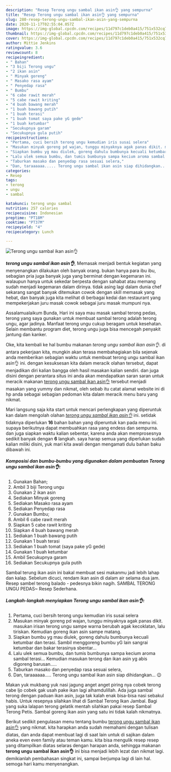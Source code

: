 ```yaml
---
description: "Resep Terong ungu sambal ikan asin👌 yang sempurna"
title: "Resep Terong ungu sambal ikan asin👌 yang sempurna"
slug: 280-resep-terong-ungu-sambal-ikan-asin-yang-sempurna
date: 2020-11-17T02:55:04.057Z
image: https://img-global.cpcdn.com/recipes/11d797c1deb0a415/751x532cq70/terong-ungu-sambal-ikan-asin👌-foto-resep-utama.jpg
thumbnail: https://img-global.cpcdn.com/recipes/11d797c1deb0a415/751x532cq70/terong-ungu-sambal-ikan-asin👌-foto-resep-utama.jpg
cover: https://img-global.cpcdn.com/recipes/11d797c1deb0a415/751x532cq70/terong-ungu-sambal-ikan-asin👌-foto-resep-utama.jpg
author: Mittie Jenkins
ratingvalue: 3.6
reviewcount: 8
recipeingredient:
- " Bahan"
- "3 biji Terong ungu"
- "2 ikan asin"
- " Minyak goreng"
- " Masako rasa ayam"
- " Penyedap rasa"
- " Bumbu"
- "6 cabe rawit merah"
- "5 cabe rawit kriting"
- "4 buah bawang merah"
- "1 buah bawang putih"
- "1 buah terasi"
- "1 buah tomat saya pake yG gede"
- "1 buah ketumbar"
- "Secukupnya garam"
- "Secukupnya gula putih"
recipeinstructions:
- "Pertama, cuci bersih terong ungu kemudian iris susai selera"
- "Masukan minyak goreng pd wajan, tunggu minyaknya agak panas dikit. masukan irisan terong ungu sampe warna berubah agak kecoklatan, lalu tiriskan. Kemudian goreng ikan asin sampe matang."
- "Siapkan bumbu yg mau diulek, goreng dahulu bumbunya kecuali ketumbar dan terasi. Sambil menggoreng bumbu yG lain sangrai ketumbar dan bakar terasinya sbentar..."
- "Lalu ulek semua bumbu, dan tumis bumbunya sampa kecium aroma sambal terasi... Kemudian masukan terong dan ikan asin yg abis digoreng barusan....."
- "Taburkan masako dan penyedap rasa sesuai selera,"
- "Dan, taraaaaaa..... Terong ungu sambal ikan asin siap dihidangkan... 😉"
categories:
- Resep
tags:
- terong
- ungu
- sambal

katakunci: terong ungu sambal 
nutrition: 257 calories
recipecuisine: Indonesian
preptime: "PT18M"
cooktime: "PT37M"
recipeyield: "4"
recipecategory: Lunch

---
```



![Terong ungu sambal ikan asin👌](https://img-global.cpcdn.com/recipes/11d797c1deb0a415/751x532cq70/terong-ungu-sambal-ikan-asin👌-foto-resep-utama.jpg)

<b><i>terong ungu sambal ikan asin👌</i></b>, Memasak menjadi bentuk kegiatan yang menyenangkan dilakukan oleh banyak orang. bukan hanya para ibu ibu, sebagian pria juga banyak juga yang berminat dengan kegemaran ini. walaupun hanya untuk sekedar berpesta dengan sahabat atau memang sudah menjadi kegemaran dalam dirinya. tidak asing lagi dalam dunia chef sekarang sangat banyak ditemukan cowok dengan skill memasak yang hebat, dan banyak juga kita melihat di berbagai kedai dan restaurant yang mempekerjakan juru masak cowok sebagai juru masak mumpuni nya.

Assalamualaikum Bunda, Hari ini saya mau masak sambal terong pedas, terong yang saya gunakan untuk membuat sambal terong adalah terong ungu, agar jadinya. Manfaat terong ungu cukup beragam untuk kesehatan. Selain membantu program diet, terong ungu juga bisa mencegah penyakit jantung dan kanker.

Oke, kita kembali ke hal bumbu makanan <i>terong ungu sambal ikan asin👌</i>. di antara pekerjaan kita, mungkin akan terasa membahagiakan bila sejenak anda memberikan sebagian waktu untuk membuat terong ungu sambal ikan asin👌 ini. dengan kesuksesan kita dalam meracik olahan tersebut, dapat menjadikan diri kalian bangga oleh hasil masakan kalian sendiri. dan juga disini dengan perantara situs ini anda akan mendapatkan saran saran untuk meracik makanan <u>terong ungu sambal ikan asin👌</u> tersebut menjadi masakan yang yummy dan nikmat, oleh sebab itu catat alamat website ini di hp anda sebagai sebagian pedoman kita dalam meracik menu baru yang nikmat.


Mari langsung saja kita start untuk mencari perlengkapan yang diperuntuk kan dalam mengolah olahan <u><i>terong ungu sambal ikan asin👌</i></u> ini. setidak tidaknya diperlukan <b>16</b> bahan bahan yang diperuntuk kan pada menu ini. supaya berikutnya dapat membuahkan rasa yang endess dan sempurna. dan juga siapkan waktu kalian sebentar, karena anda akan memprosesnya sedikit banyak dengan <b>6</b> langkah. saya harap semua yang diperlukan sudah kalian miliki disini, yuk mari kita awali dengan mengamati dulu bahan baku dibawah ini.

<!--inarticleads1-->

##### Komposisi dan bumbu-bumbu yang digunakan dalam pembuatan Terong ungu sambal ikan asin👌:

1. Gunakan  Bahan;
1. Ambil 3 biji Terong ungu
1. Gunakan 2 ikan asin
1. Sediakan  Minyak goreng
1. Sediakan  Masako rasa ayam
1. Sediakan  Penyedap rasa
1. Gunakan  Bumbu;
1. Ambil 6 cabe rawit merah
1. Siapkan 5 cabe rawit kriting
1. Siapkan 4 buah bawang merah
1. Sediakan 1 buah bawang putih
1. Gunakan 1 buah terasi
1. Sediakan 1 buah tomat (saya pake yG gede)
1. Gunakan 1 buah ketumbar
1. Ambil Secukupnya garam
1. Sediakan Secukupnya gula putih


Sambal terung ikan asin ini bakal membuat sesi makanmu jadi lebih lahap dan kalap. Sebelum dicuci, rendam ikan asin di dalam air selama dua jam. Resep sambel terong balado - pedesnya bikin nagih. SAMBAL TERONG UNGU PEDAS~ Resep Sederhana. 

<!--inarticleads2-->

##### Langkah-langkah menyiapkan Terong ungu sambal ikan asin👌:

1. Pertama, cuci bersih terong ungu kemudian iris susai selera
1. Masukan minyak goreng pd wajan, tunggu minyaknya agak panas dikit. masukan irisan terong ungu sampe warna berubah agak kecoklatan, lalu tiriskan. Kemudian goreng ikan asin sampe matang.
1. Siapkan bumbu yg mau diulek, goreng dahulu bumbunya kecuali ketumbar dan terasi. Sambil menggoreng bumbu yG lain sangrai ketumbar dan bakar terasinya sbentar...
1. Lalu ulek semua bumbu, dan tumis bumbunya sampa kecium aroma sambal terasi... Kemudian masukan terong dan ikan asin yg abis digoreng barusan.....
1. Taburkan masako dan penyedap rasa sesuai selera,
1. Dan, taraaaaaa..... Terong ungu sambal ikan asin siap dihidangkan... 😉


Makan yuk mukbang yuk nasi jagung anget anget piring nya cobek terong cabe Ijo cobek gak usah pake ikan lagi alhamdulillah. Ada juga sambal terong dengan paduan ikan asin, juga tak kalah enak bisa-bisa nasi sebakul habis. Untuk resepnya silahkan lihat di Sambal Terong Ikan Jambal. Bagi yang suka lalapan terong gelatik mentah silahkan pakai resep Sambal Terong Petis. Sambal goreng ikan asin yang satu ini tidak kalah nikmatnya. 

Berikut sedikit pengulasan menu tentang bumbu <u>terong ungu sambal ikan asin👌</u> yang nikmat. kita harapkan anda sudah memahami dengan tulisan diatas, dan anda dapat membuat lagi di saat lain untuk di sajikan dalam aneka even even family atau teman kamu. kita bisa mengulik resep resep yang ditampilkan diatas selaras dengan harapan anda, sehingga makanan <b>terong ungu sambal ikan asin👌</b> ini bisa menjadi lebih lezat dan nikmat lagi. demikianlah pembahasan singkat ini, sampai berjumpa lagi di lain hal. semoga hari kamu menyenangkan.
